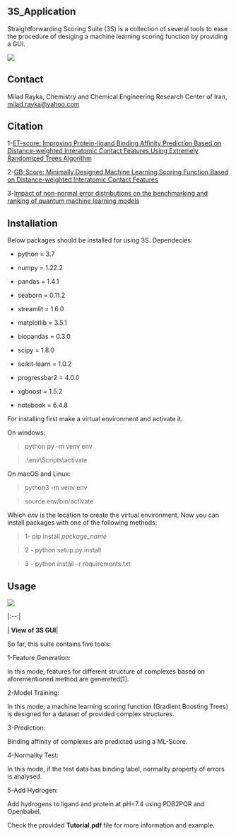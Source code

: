 3S_Application
--
Straightforwarding Scoring Suite (3S) is a collection of several tools to ease the procedure of desiging a machine learning scoring function by providing a GUI.

![](https://github.com/miladrayka/3s_application/blob/main/logo.png)

Contact
---
Milad Rayka, Chemistry and Chemical Engineering Research Center of Iran, milad.rayka@yahoo.com

Citation
--

1-[ET-score: Improving Protein-ligand Binding Affinity Prediction Based on Distance-weighted Interatomic Contact Features Using Extremely Randomized Trees Algorithm](https://onlinelibrary.wiley.com/doi/full/10.1002/minf.202060084)

2-[GB-Score: Minimally Designed Machine Learning Scoring Function Based on Distance-weighted Interatomic Contact Features](https://chemrxiv.org/engage/chemrxiv/article-details/6210b55ce0f5297c08b7f36a)

3-[Impact of non-normal error distributions on the benchmarking and ranking of quantum machine learning models](https://iopscience.iop.org/article/10.1088/2632-2153/aba184/meta)

Installation
--
Below packages should be installed for using 3S. Dependecies:

- python = 3.7

- numpy = 1.22.2

- pandas = 1.4.1

- seaborn = 0.11.2

- streamlit = 1.6.0

- matplotlib = 3.5.1

- biopandas = 0.3.0

- scipy = 1.8.0

- scikit-learn = 1.0.2

- progressbar2 = 4.0.0

- xgboost = 1.5.2

- notebook = 6.4.8

For installing first make a virtual environment and activate it.

On windows:

>    python py -m venv env

>    .\env\Scripts\activate

On macOS and Linux:

>    python3 -m venv env

>    source env/bin/activate

Which *env* is the location to create the virtual environment. Now you can install packages with one of the following methods:

>   1- pip install *package_name*

>  2 - python setup.py install

> 3 - python install -r requirements.txt

Usage
--

![](https://github.com/miladrayka/3s_application/blob/main/sample_gui.JPG)

|:--:|

| <b>View of 3S GUI</b>|


So far, this suite contains five tools:

1-Feature Generation:

In this mode, features for different structure of complexes based on aforementioned method are genereted[1].

2-Model Training:

In this mode, a machine learning scoring function (Gradient Boosting Trees) is designed for a dataset of provided complex structures.

3-Prediction:

Binding affinity of complexes are predicted using a ML-Score.

4-Normality Test:

In this mode, if the test data has binding label, normality property of errors is
analysed.

5-Add Hydrogen:

Add hydrogens to ligand and protein at pH=7.4 using PDB2PQR and Openbabel.

Check the provided **Tutorial.pdf** file for more information and example.


